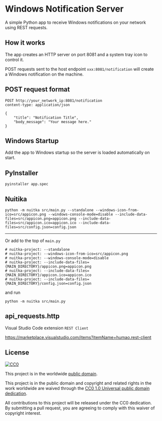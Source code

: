# Windows Notification Server

A simple Python app to receive Windows notifications on your network using REST requests.

## How it works

The app creates an HTTP server on port 8081 and a system tray icon to control it.

POST requests sent to the host endpoint `xxx:8081/notification` will create a Windows notification on the machine.

## POST request format
```
POST http://your_network_ip:8081/notification
content-type: application/json

{
    "title": "Notification Title",
    "body_message": "Your message here."
}
```

## Windows Startup

Add the app to Windows startup so the server is loaded automatically on start.


## PyInstaller
```
pyinstaller app.spec
```
## Nuitika

```
python -m nuitka src/main.py --standalone --windows-icon-from-ico=src/appicon.png --windows-console-mode=disable --include-data-files=src/appicon.png=appicon.png --include-data-files=src/appicon.ico=appicon.ico --include-data-files=src/config.json=config.json
```

---

Or add to the top of `main.py`
``` 
# nuitka-project: --standalone
# nuitka-project: --windows-icon-from-ico=src/appicon.png
# nuitka-project: --windows-console-mode=disable
# nuitka-project: --include-data-files={MAIN_DIRECTORY}/appicon.png=appicon.png
# nuitka-project: --include-data-files={MAIN_DIRECTORY}/appicon.ico=appicon.ico
# nuitka-project: --include-data-files={MAIN_DIRECTORY}/config.json=config.json
```
and run
```
python -m nuitka src/main.py
```

## api_requests.http
Visual Studio Code extension `REST Client`

https://marketplace.visualstudio.com/items?itemName=humao.rest-client


## License ##

[![CC0](https://licensebuttons.net/p/zero/1.0/88x31.png)](https://creativecommons.org/publicdomain/zero/1.0/)

This project is in the worldwide [public domain](LICENSE).

This project is in the public domain and copyright and related rights in the work worldwide are waived through the [CC0 1.0 Universal public domain dedication](https://creativecommons.org/publicdomain/zero/1.0/).

All contributions to this project will be released under the CC0 dedication. By submitting a pull request, you are agreeing to comply with this waiver of copyright interest.